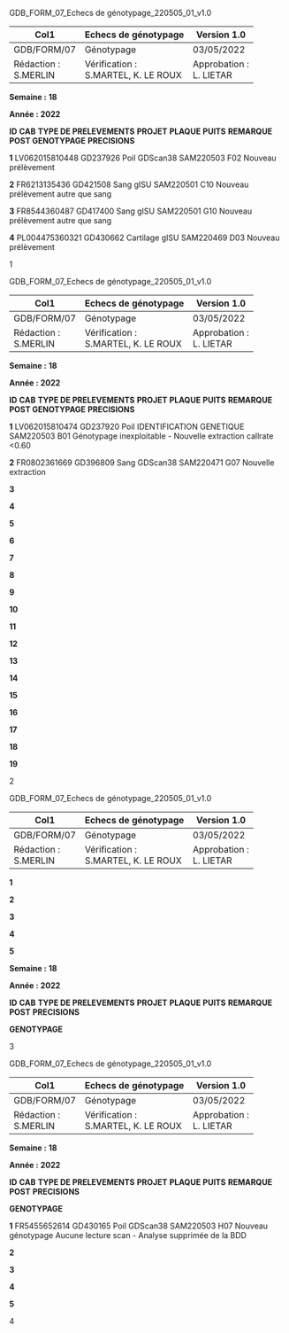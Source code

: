 GDB_FORM_07_Echecs de génotypage_220505_01_v1.0




|Col1|Echecs de génotypage|Version 1.0|
|---|---|---|
|GDB/FORM/07|Génotypage|03/05/2022|
|Rédaction :<br>S.MERLIN|Vérification :<br>S.MARTEL, K. LE ROUX|Approbation :<br>L. LIETAR|


**Semaine :** **18**

**Année :** **2022**

**ID** **CAB** **TYPE DE PRELEVEMENTS** **PROJET** **PLAQUE** **PUITS** **REMARQUE POST GENOTYPAGE** **PRECISIONS**

**1** LV062015810448 GD237926 Poil GDScan38 SAM220503 F02 Nouveau prélèvement

**2** FR6213135436 GD421508 Sang gISU SAM220501 C10 Nouveau prélèvement autre que sang

**3** FR8544360487 GD417400 Sang gISU SAM220501 G10 Nouveau prélèvement autre que sang

**4** PL004475360321 GD430662 Cartilage gISU SAM220469 D03 Nouveau prélèvement


1

GDB_FORM_07_Echecs de génotypage_220505_01_v1.0


|Col1|Echecs de génotypage|Version 1.0|
|---|---|---|
|GDB/FORM/07|Génotypage|03/05/2022|
|Rédaction :<br>S.MERLIN|Vérification :<br>S.MARTEL, K. LE ROUX|Approbation :<br>L. LIETAR|


**Semaine :** **18**

**Année :** **2022**




**ID** **CAB** **TYPE DE PRELEVEMENTS** **PROJET** **PLAQUE** **PUITS** **REMARQUE POST GENOTYPAGE** **PRECISIONS**

**1** LV062015810474 GD237920 Poil IDENTIFICATION GENETIQUE SAM220503 B01 Génotypage inexploitable - Nouvelle extraction callrate <0.60

**2** FR0802361669 GD396809 Sang GDScan38 SAM220471 G07 Nouvelle extraction

**3**

**4**

**5**

**6**

**7**

**8**

**9**

**10**

**11**

**12**

**13**

**14**

**15**

**16**

**17**

**18**

**19**


2

GDB_FORM_07_Echecs de génotypage_220505_01_v1.0


|Col1|Echecs de génotypage|Version 1.0|
|---|---|---|
|GDB/FORM/07|Génotypage|03/05/2022|
|Rédaction :<br>S.MERLIN|Vérification :<br>S.MARTEL, K. LE ROUX|Approbation :<br>L. LIETAR|


**1**

**2**

**3**

**4**

**5**




**Semaine :** **18**

**Année :** **2022**

**ID** **CAB** **TYPE DE PRELEVEMENTS** **PROJET** **PLAQUE** **PUITS** **REMARQUE POST** **PRECISIONS**

**GENOTYPAGE**


3

GDB_FORM_07_Echecs de génotypage_220505_01_v1.0




|Col1|Echecs de génotypage|Version 1.0|
|---|---|---|
|GDB/FORM/07|Génotypage|03/05/2022|
|Rédaction :<br>S.MERLIN|Vérification :<br>S.MARTEL, K. LE ROUX|Approbation :<br>L. LIETAR|


**Semaine :** **18**

**Année :** **2022**

**ID** **CAB** **TYPE DE PRELEVEMENTS** **PROJET** **PLAQUE** **PUITS** **REMARQUE POST** **PRECISIONS**

**GENOTYPAGE**

**1** FR5455652614 GD430165 Poil GDScan38 SAM220503 H07 Nouveau génotypage Aucune lecture scan - Analyse supprimée de la BDD

**2**

**3**

**4**

**5**


4

